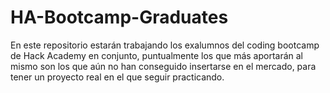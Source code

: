 # HA-Bootcamp-Graduates
En este repositorio estarán trabajando los exalumnos del coding bootcamp de Hack Academy en conjunto, puntualmente los que más aportarán al mismo son los que aún no han conseguido insertarse en el mercado, para tener un proyecto real en el que seguir practicando.
